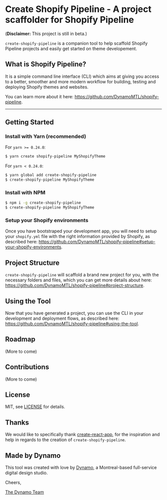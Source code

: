 # Create Shopify Pipeline - A project scaffolder for Shopify Pipeline

(**Disclaimer:** This project is still in beta.)

`create-shopify-pipeline` is a companion tool to help scaffold Shopify Pipeline projects and easily get started on theme developement.

## What is Shopify Pipeline?
It is a simple command line interface (CLI) which aims at giving you access to a better, smoother and more modern workflow for building, testing and deploying Shopify themes and websites.

You can learn more about it here: https://github.com/DynamoMTL/shopify-pipeline.

---

## Getting Started

### Install with Yarn (recommended)
For `yarn >= 0.24.0`:
```bash 
$ yarn create shopify-pipeline MyShopifyTheme
```

For `yarn < 0.24.0`:
```bash 
$ yarn global add create-shopify-pipeline 
$ create-shopify-pipeline MyShopifyTheme
```

### Install with NPM
```bash
$ npm i -g create-shopify-pipeline
$ create-shopify-pipeline MyShopifyTheme
```

### Setup your Shopify environments
Once you have bootstraped your development app, you will need to setup your `shopify.yml` file with the right information provided by Shopify, as described here: https://github.com/DynamoMTL/shopify-pipeline#setup-your-shopify-environments.

## Project Structure
`create-shopify-pipeline` will scaffold a brand new project for you, with the necessary folders and files, which you can get more details about here: https://github.com/DynamoMTL/shopify-pipeline#project-structure.

## Using the Tool
Now that you have generated a project, you can use the CLI in your development and deployment flows, as described here: https://github.com/DynamoMTL/shopify-pipeline#using-the-tool.

## Roadmap
(More to come)

## Contributions
(More to come)

## License
MIT, see [LICENSE](LICENSE) for details.

## Thanks
We would like to specifically thank [create-react-app](https://github.com/facebookincubator/create-react-app), for the inspiration and help in regards to the creation of `create-shopify-pipeline`.

## Made by Dynamo
This tool was created with love by [Dynamo](http://godynamo.com/), a Montreal-based full-service digital design studio.

Cheers,

[The Dynamo Team](http://godynamo.com/en/about)
